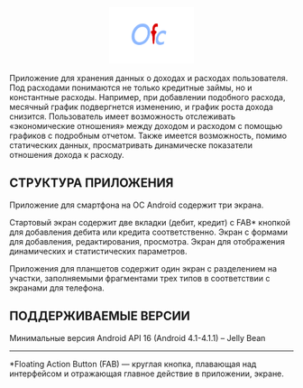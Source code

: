 <p align="center"><img src="res/logo/ofc2.png" width="150" height="100"/></p>




Приложение для хранения данных о доходах и расходах пользователя. 
Под расходами понимаются не только кредитные займы, но и константные расходы. 
Например, при добавлении подобного расхода, месячный график подвергнется изменению, и график роста дохода снизится. 
Пользователь имеет возможность отслеживать «экономические отношения» между доходом и расходом с помощью графиков с подробным отчетом. 
Также имеется возможность, помимо статических данных, просматривать динамическе показатели отношения дохода к расходу.

СТРУКТУРА ПРИЛОЖЕНИЯ
------------

Приложение для смартфона на ОС Android содержит три экрана. 

Стартовый экран содержит две вкладки (дебит, кредит) с FAB* кнопкой для добавления дебита или кредита соответственно. 
Экран с формами для добавления, редактирования, просмотра.
Экран для отображения динамических и статистических параметров.

Приложения для планшетов содержит один экран с разделением на участки,
заполняемыми фрагментами трех типов в соответствии с экранами для телефона.

ПОДДЕРЖИВАЕМЫЕ ВЕРСИИ
------------

Минимальные версия Android API 16 (Android 4.1-4.1.1) – Jelly Bean

-----------
*Floating Action Button (FAB) — круглая кнопка, плавающая над интерфейсом и отражающая главное действие в приложении, экране.
